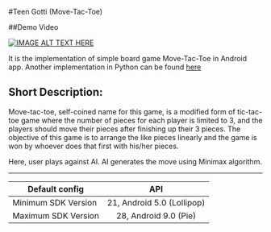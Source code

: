 #Teen Gotti (Move-Tac-Toe)

##Demo Video

[![IMAGE ALT TEXT HERE](http://img.youtube.com/vi/akpqwGDPMx8/0.jpg)](http://www.youtube.com/watch?v=akpqwGDPMx8)

It is the implementation of simple board game Move-Tac-Toe in Android app. Another implementation in 
Python can be found [here](https://github.com/BarnaSir/move-tac-toe)

## Short Description:

Move-tac-toe, self-coined name for this game, is a modified form of tic-tac-toe game where the number of pieces for each player is limited to 3, and the players should move their pieces after finishing up their 3 pieces. The objective of this game is to arrange the like pieces linearly and the game is won by whoever does that first with his/her pieces.

Here, user plays against AI. AI generates the move using Minimax algorithm.

---


| Default config      |         API               |
| ------------------- |:-------------------------:| 
| Minimum SDK Version | 21, Android 5.0 (Lollipop)|
| Maximum SDK Version | 28, Android 9.0 (Pie)     |






